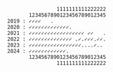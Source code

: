                     1111111111222222
           1234567890123456789012345
    2019 : ✓✓✓✓   .                     
    2020 : ✓✓✓✓✓✓✓✓✓✓✓✓✓.                    
    2021 : ✓✓✓✓✓✓✓✓✓✓✓✓✓✓✓✓✓✓ ✓✓   .
    2022 : ✓✓✓✓✓✓✓✓✓✓✓✓✓✓ .✓.✓✓✓.✓✓.
    2023 : ✓✓✓✓✓✓✓✓✓✓✓✓✓✓✓✓✓....✓..
    2024 : ✓✓✓✓✓✓✓✓✓✓✓✓.
           1234567890123456789012345
                    1111111111222222